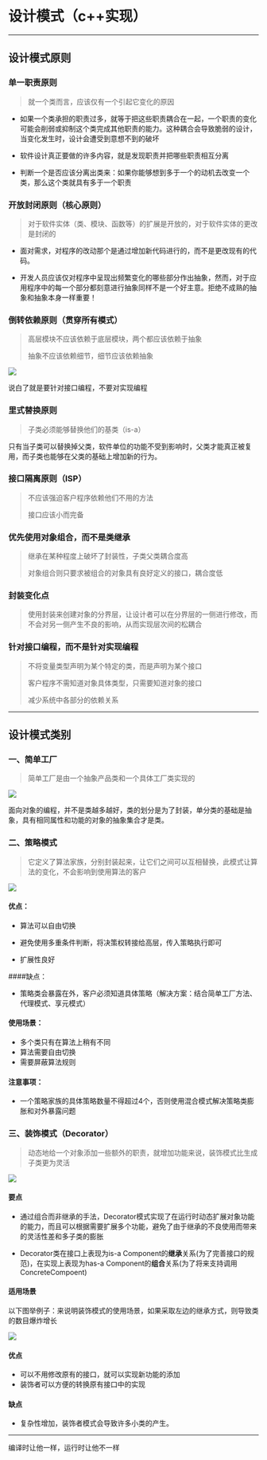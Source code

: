 # 设计模式（c++实现）

------



## 设计模式原则

### 单一职责原则

> 就一个类而言，应该仅有一个引起它变化的原因

- 如果一个类承担的职责过多，就等于把这些职责耦合在一起，一个职责的变化可能会削弱或抑制这个类完成其他职责的能力。这种耦合会导致脆弱的设计，当变化发生时，设计会遭受到意想不到的破坏

- 软件设计真正要做的许多内容，就是发现职责并把哪些职责相互分离

- 判断一个是否应该分离出类来：如果你能够想到多于一个的动机去改变一个类，那么这个类就具有多于一个职责

### 开放封闭原则（核心原则）

> 对于软件实体（类、模块、函数等）的扩展是开放的，对于软件实体的更改是封闭的

- 面对需求，对程序的改动那个是通过增加新代码进行的，而不是更改现有的代码。

- 开发人员应该仅对程序中呈现出频繁变化的哪些部分作出抽象，然而，对于应用程序中的每一个部分都刻意进行抽象同样不是一个好主意。拒绝不成熟的抽象和抽象本身一样重要！

### 倒转依赖原则（贯穿所有模式）

> 高层模块不应该依赖于底层模块，两个都应该依赖于抽象
>
> 抽象不应该依赖细节，细节应该依赖抽象

![](https://tva1.sinaimg.cn/large/006y8mN6gy1g8xlp77hkxj30ms0doq3f.jpg)

说白了就是要针对接口编程，不要对实现编程



### 里式替换原则

> 子类必须能够替换他们的基类（is-a）

只有当子类可以替换掉父类，软件单位的功能不受到影响时，父类才能真正被复用，而子类也能够在父类的基础上增加新的行为。



### 接口隔离原则（ISP）

> 不应该强迫客户程序依赖他们不用的方法
>
> 接口应该小而完备



### 优先使用对象组合，而不是类继承

> 继承在某种程度上破坏了封装性，子类父类耦合度高
>
> 对象组合则只要求被组合的对象具有良好定义的接口，耦合度低



### 封装变化点

> 使用封装来创建对象的分界层，让设计者可以在分界层的一侧进行修改，而不会对另一侧产生不良的影响，从而实现层次间的松耦合



### 针对接口编程，而不是针对实现编程

> 不将变量类型声明为某个特定的类，而是声明为某个接口
>
> 客户程序不需知道对象具体类型，只需要知道对象的接口
>
> 减少系统中各部分的依赖关系



------



## 设计模式类别

### 一、简单工厂

> 简单工厂是由一个抽象产品类和一个具体工厂类实现的
>

![](https://tva1.sinaimg.cn/large/006y8mN6gy1g8wenh6regj310u0l2410.jpg)

面向对象的编程，并不是类越多越好，类的划分是为了封装，单分类的基础是抽象，具有相同属性和功能的对象的抽象集合才是类。

### 二、策略模式

> 它定义了算法家族，分别封装起来，让它们之间可以互相替换，此模式让算法的变化，不会影响到使用算法的客户

![](https://tva1.sinaimg.cn/large/006y8mN6gy1g8yllb5zlwj30xm0mudib.jpg)

#### 优点：

- 算法可以自由切换

- 避免使用多重条件判断，将决策权转接给高层，传入策略执行即可

- 扩展性良好

####缺点：

- 策略类会暴露在外，客户必须知道具体策略（解决方案：结合简单工厂方法、代理模式、享元模式）

#### 使用场景：

- 多个类只有在算法上稍有不同
- 算法需要自由切换
- 需要屏蔽算法规则

#### 注意事项：

- 一个策略家族的具体策略数量不得超过4个，否则使用混合模式解决策略类膨胀和对外暴露问题



### 三、装饰模式（Decorator）

> 动态地给一个对象添加一些额外的职责，就增加功能来说，装饰模式比生成子类更为灵活

![](https://tva1.sinaimg.cn/large/006y8mN6gy1g8z1njweyvj31ag0pa0x1.jpg)

#### 要点

- 通过组合而非继承的手法，Decorator模式实现了在运行时动态扩展对象功能的能力，而且可以根据需要扩展多个功能，避免了由于继承的不良使用而带来的灵活性差和多子类的膨胀

- Decorator类在接口上表现为is-a Component的**继承**关系(为了完善接口的规范)，在实现上表现为has-a Component的**组合**关系(为了将来支持调用ConcreteCompoent)

#### 适用场景

以下图举例子：来说明装饰模式的使用场景，如果采取左边的继承方式，则导致类的数目爆炸增长

![](https://tva1.sinaimg.cn/large/006y8mN6gy1g8yu34mcp1j31dv0giafi.jpg)

#### 优点

- 可以不用修改原有的接口，就可以实现新功能的添加
- 装饰者可以方便的转换原有接口中的实现

#### 缺点

- 复杂性增加，装饰者模式会导致许多小类的产生。





------

 编译时让他一样，运行时让他不一样